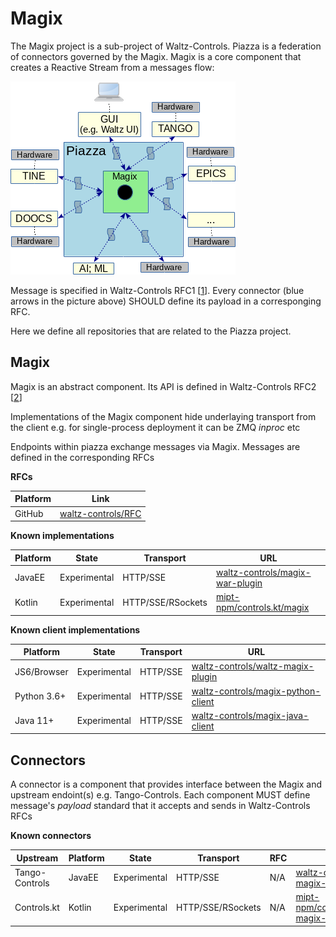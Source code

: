 # Magix

The Magix project is a sub-project of Waltz-Controls. Piazza is a federation of connectors governed by the Magix. Magix is a core component that creates a Reactive Stream from a messages flow:

![](assets/images_for_WaC_piazza.png)

Message is specified in Waltz-Controls RFC1 [[1](https://github.com/waltz-controls/rfc/tree/master/1)]. Every connector (blue arrows in the picture above) SHOULD define its payload in a corresponging RFC.

Here we define all repositories that are related to the Piazza project.

## Magix

Magix is an abstract component. Its API is defined in Waltz-Controls RFC2 [[2](https://github.com/waltz-controls/rfc/tree/master/2)]

Implementations of the Magix component hide underlaying transport from the client e.g. for single-process deployment it can be ZMQ *inproc* etc

Endpoints within piazza exchange messages via Magix. Messages are defined in the corresponding RFCs

**RFCs**

| Platform | Link |
|-|-|
| GitHub| [waltz-controls/RFC](https://github.com/waltz-controls/rfc)|

**Known implementations**

| Platform | State | Transport | URL |
|----------|-------|-----|-----------|
| JavaEE   | Experimental | HTTP/SSE | [waltz-controls/magix-war-plugin](https://github.com/waltz-controls/magix-war-plugin) |
| Kotlin   | Experimental | HTTP/SSE/RSockets | [mipt-npm/controls.kt/magix](https://github.com/mipt-npm/controls.kt/tree/dev/magix) |

**Known client implementations**

| Platform | State | Transport | URL |
|----------|-------|-----|-----------|
| JS6/Browser   | Experimental | HTTP/SSE | [waltz-controls/waltz-magix-plugin](https://github.com/waltz-controls/waltz-magix-plugin) |
| Python 3.6+ | Experimental | HTTP/SSE | [waltz-controls/magix-python-client](https://github.com/waltz-controls/magix-python-client)
| Java 11+ | Experimental | HTTP/SSE | [waltz-controls/magix-java-client](https://github.com/waltz-controls/magix-java-client)

## Connectors

A connector is a component that provides interface between the Magix and upstream endoint(s) e.g. Tango-Controls. Each component MUST define message's *payload* standard that it accepts and sends in Waltz-Controls RFCs

**Known connectors**

| Upstream | Platform | State | Transport | RFC | URL |
|----------|----------|-------|-----|----|-----------|
| Tango-Controls | JavaEE   | Experimental | HTTP/SSE | N/A | [waltz-controls/tango-magix-connector](https://github.com/waltz-controls/magix-tango-connector) |
| Controls.kt | Kotlin   | Experimental | HTTP/SSE/RSockets | N/A | [mipt-npm/controls.kt/controls-magix-client](https://github.com/mipt-npm/controls.kt/tree/dev/controls-magix-client) |

